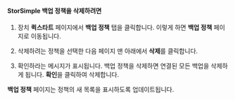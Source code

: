
<!--author=SharS last changed: 9/15/15-->

#### StorSimple 백업 정책을 삭제하려면

1. 장치 **퀵스타트** 페이지에서 **백업 정책** 탭을 클릭합니다. 이렇게 하면 **백업 정책** 페이지로 이동됩니다.

2. 삭제하려는 정책을 선택한 다음 페이지 맨 아래에서 **삭제**를 클릭합니다.

3. 확인하라는 메시지가 표시됩니다. 백업 정책을 삭제하면 연결된 모든 백업을 삭제하게 됩니다. **확인**을 클릭하여 삭제합니다.

**백업 정책** 페이지는 정책의 새 목록을 표시하도록 업데이트됩니다.
 

<!---HONumber=Oct15_HO3-->